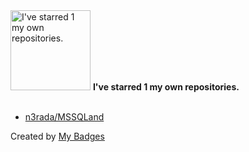 <img src="https://my-badges.github.io/my-badges/self-star.png" alt="I&apos;ve starred 1 my own repositories." title="I&apos;ve starred 1 my own repositories." width="128">
<strong>I&apos;ve starred 1 my own repositories.</strong>
<br><br>

- <a href="https://github.com/n3rada/MSSQLand">n3rada/MSSQLand</a>


Created by <a href="https://github.com/my-badges/my-badges">My Badges</a>